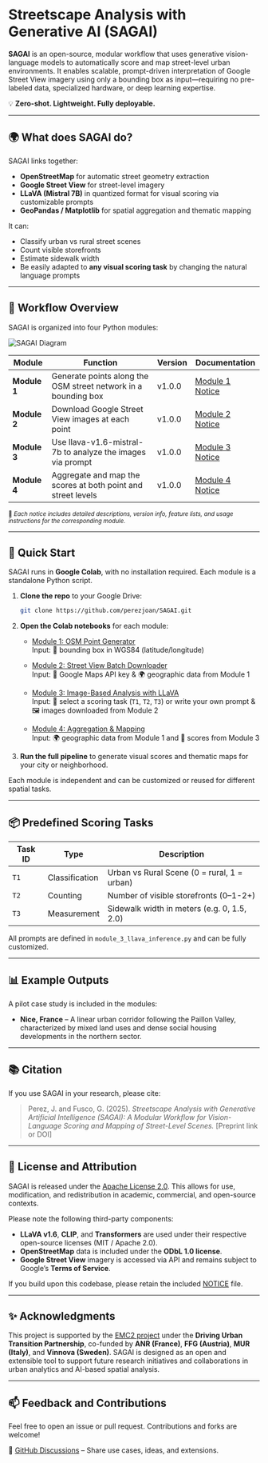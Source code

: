# Streetscape Analysis with Generative AI (SAGAI)

**SAGAI** is an open-source, modular workflow that uses generative vision-language models to automatically score and map street-level urban environments. It enables scalable, prompt-driven interpretation of Google Street View imagery using only a bounding box as input—requiring no pre-labeled data, specialized hardware, or deep learning expertise.

💡 **Zero-shot. Lightweight. Fully deployable.**

---

## 🌍 What does SAGAI do?

SAGAI links together:
- **OpenStreetMap** for automatic street geometry extraction  
- **Google Street View** for street-level imagery  
- **LLaVA (Mistral 7B)** in quantized format for visual scoring via customizable prompts  
- **GeoPandas / Matplotlib** for spatial aggregation and thematic mapping  

It can:
- Classify urban vs rural street scenes
- Count visible storefronts
- Estimate sidewalk width
- Be easily adapted to **any visual scoring task** by changing the natural language prompts

---

## 🧭 Workflow Overview

SAGAI is organized into four Python modules:

![SAGAI Diagram](https://github.com/perezjoan/SAGAI/blob/images/sagai%20diagram.png)

| Module       | Function                                                                                           | Version   | Documentation                              |
|--------------|----------------------------------------------------------------------------------------------------|-----------|---------------------------------------------|
| **Module 1** | Generate points along the OSM street network in a bounding box                                     | v1.0.0    | [Module 1 Notice](docs/NOTICE_MODULE_1.md)  |
| **Module 2** | Download Google Street View images at each point                                                   | v1.0.0    | [Module 2 Notice](docs/NOTICE_MODULE_2.md)  |
| **Module 3** | Use llava-v1.6-mistral-7b to analyze the images via prompt                                         | v1.0.0    | [Module 3 Notice](docs/NOTICE_MODULE_3.md)  |
| **Module 4** | Aggregate and map the scores at both point and street levels                                       | v1.0.0    | [Module 4 Notice](docs/NOTICE_MODULE_4.md)  |

<sub>📄 *Each notice includes detailed descriptions, version info, feature lists, and usage instructions for the corresponding module.*</sub>

---

## 🚀 Quick Start

SAGAI runs in **Google Colab**, with no installation required. Each module is a standalone Python script.

1. **Clone the repo** to your Google Drive:
   ```bash
   git clone https://github.com/perezjoan/SAGAI.git
   ```

2. **Open the Colab notebooks** for each module:

   - [Module 1: OSM Point Generator](https://colab.research.google.com/drive/your-notebook-id-1)  
     Input: 📍 bounding box in WGS84 (latitude/longitude)

   - [Module 2: Street View Batch Downloader](https://colab.research.google.com/drive/your-notebook-id-2)  
     Input: 🔑 Google Maps API key & 🌍 geographic data from Module 1

   - [Module 3: Image-Based Analysis with LLaVA](https://colab.research.google.com/drive/your-notebook-id-3)  
     Input:  🧠 select a scoring task (`T1`, `T2`, `T3`) or write your own prompt & 🖼️ images downloaded from Module 2

   - [Module 4: Aggregation & Mapping](https://colab.research.google.com/drive/your-notebook-id-4)  
     Input: 🌍 geographic data from Module 1 and 📃 scores from Module 3
3. **Run the full pipeline** to generate visual scores and thematic maps for your city or neighborhood.

Each module is independent and can be customized or reused for different spatial tasks.

---

## 📦 Predefined Scoring Tasks

| Task ID | Type         | Description                                   |
|---------|--------------|-----------------------------------------------|
| `T1`    | Classification | Urban vs Rural Scene (0 = rural, 1 = urban)   |
| `T2`    | Counting      | Number of visible storefronts (0–1-2+)         |
| `T3`    | Measurement   | Sidewalk width in meters (e.g. 0, 1.5, 2.0)    |

All prompts are defined in `module_3_llava_inference.py` and can be fully customized.

---

## 📊 Example Outputs

A pilot case study is included in the modules:
- **Nice, France** – A linear urban corridor following the Paillon Valley, characterized by mixed land uses and dense social housing developments in the northern sector.

---

## 📚 Citation

If you use SAGAI in your research, please cite:

> Perez, J. and Fusco, G. (2025). *Streetscape Analysis with Generative Artificial Intelligence (SAGAI): A Modular Workflow for Vision-Language Scoring and Mapping of Street-Level Scenes.* [Preprint link or DOI]

---

## 🪪 License and Attribution

SAGAI is released under the [Apache License 2.0](LICENSE). This allows for use, modification, and redistribution in academic, commercial, and open-source contexts.

Please note the following third-party components:

- **LLaVA v1.6**, **CLIP**, and **Transformers** are used under their respective open-source licenses (MIT / Apache 2.0).
- **OpenStreetMap** data is included under the **ODbL 1.0 license**.
- **Google Street View** imagery is accessed via API and remains subject to Google’s **Terms of Service**.

If you build upon this codebase, please retain the included [NOTICE](NOTICE) file.

---

## ✨ Acknowledgments

This project is supported by the [EMC2 project](https://emc2-dut.org/) under the **Driving Urban Transition Partnership**, co-funded by **ANR (France)**, **FFG (Austria)**, **MUR (Italy)**, and **Vinnova (Sweden)**. SAGAI is designed as an open and extensible tool to support future research initiatives and collaborations in urban analytics and AI-based spatial analysis.

---

## 📫 Feedback and Contributions

Feel free to open an issue or pull request. Contributions and forks are welcome!

🔗 [GitHub Discussions](https://github.com/perezjoan/SAGAI/discussions) – Share use cases, ideas, and extensions.

